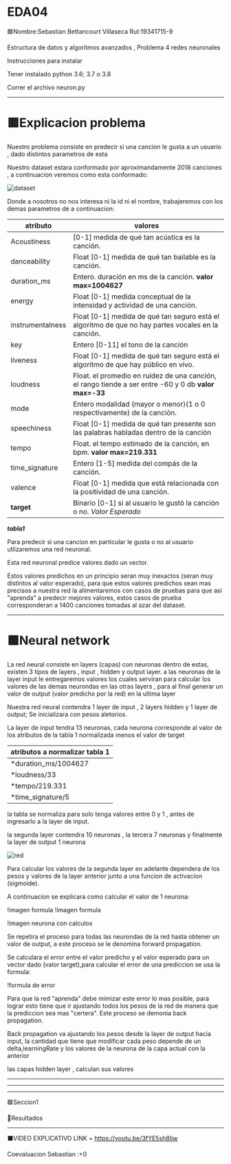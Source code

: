 # EDA04

🟦Nombre:Sebastian Bettancourt Villaseca Rut:19341715-9


Estructura de datos y algoritmos avanzados , Problema 4 redes neuronales

Instrucciones para instalar

Tener instalado python 3.6; 3.7 o 3.8

Correr el archivo neuron.py

-----------------------------------------------------


# 🟥Explicacion problema

Nuestro problema consiste en predecir si una cancion le gusta a un usuario , dado distintos parametros de esta

Nuestro dataset estara conformado por aproximandamente 2018 canciones , a continuacion veremos como esta conformado:

![dataset](https://user-images.githubusercontent.com/82010968/120158518-390e8080-c1c2-11eb-8bf8-bb320cd1d39f.png)

Donde a nosotros no nos interesa ni la id ni el nombre, trabajeremos con los demas parametros de a continuacion:


atributo | valores
-------------|----------------------------------------------------------------------------------------------
Acoustiness  		|[0-1] medida de qué tan acústica es la canción.
danceability  |Float [0-1] medida de qué tan bailable es la canción.
duration_ms 	|Entero. duración en ms de la canción. **valor max=1004627**
energy  		|Float [0-1] medida conceptual de la intensidad y actividad de una canción.
instrumentalness|Float [0-1] medida de qué tan seguro está el algoritmo de que no hay partes vocales en la canción.
key 			|Entero [0-11] el tono de la canción
liveness  	|Float [0-1] medida de qué tan seguro está el algoritmo de que hay público en vivo.
loudness 	 |Float. el promedio en ruidez de una canción, el rango tiende a ser entre -60 y 0 db **valor max=-33**
mode   			|Entero modalidad (mayor o menor)(1 o 0 respectivamente) de la canción.
speechiness	 |Float [0-1] medida de qué tan presente son las palabras habladas dentro de la canción
tempo 		|Float. el tempo estimado de la canción, en bpm. **valor max=219.331**
time_signature|Entero [1-5] medida del compás de la canción.
valence 	|Float [0-1] medida que está relacionada con la positividad de una canción.
**target** |Binario [0-1] si al usuario le gustó la canción o no. *Valor Esperado*

***tabla1***


Para predecir si una cancion en particular le gusta o no al usuario utlizaremos una red neuronal.

Esta red neuronal predice valores dado un vector. 

Estos valores predichos en un principio seran muy inexactos (seran muy distintos al valor esperado), para que estos valores predichos sean mas precisos a nuestra red la alimentaremos con casos de pruebas para que asi "aprenda" a predecir mejores valores, estos casos de prueba corresponderan a 1400 canciones tomadas al azar del dataset. 




---------------------------------------------------

 
# 🟩Neural network 

La red neural consiste en layers (capas) con neuronas dentro de estas, existen 3 tipos de layers , input , hidden y output layer. a las neuronas de la layer input le entregaremos valores los cuales serviran para calcular los valores de las demas neurondas en las otras layers , para al final generar un valor de output (valor predicho por la red) en la ultima layer 


Nuestra red neural contendra  1 layer de input , 2 layers hidden y 1 layer de output; Se inicializara con pesos aletorios.

La layer de input tendra 13 neuronas, cada neurona corresponde al valor de los atributos de la tabla 1 normalizada menos el valor de target 

 
atributos a normalizar tabla 1 |
---------------------|
*duration_ms/1004627 |
*loudness/33         |
*tempo/219.331       |
*time_signature/5    | 

la tabla se normaliza para solo tenga valores entre 0 y 1 , antes de ingresarlo a la layer de input.

la segunda layer contendra 10 neuronas , la tercera 7 neuronas y finalmente la layer de output 1 neurona

![red](https://user-images.githubusercontent.com/82010968/120174440-19338880-c1d3-11eb-81f2-7873b15a5233.png)


Para calcular los valores de la segunda layer en adelante dependera de los pesos y valores de la layer anterior junto a una funcion de activacion (sigmoide).

A continuacion se explicara como calcular el valor de 1 neurona:

!imagen formula
!imagen formula

!imagen neurona con calculos

Se repetira el proceso para todas las neurondas de la red hasta obtener un valor de output, a este proceso se le denomina forward propagation.

Se calculara el error entre el valor predicho y el valor esperado para un vector dado (valor target),para calcular el error de una prediccion se usa la formula:

!formula de error

Para que la red "aprenda" debe mimizar este error lo mas posible, para lograr esto tiene que ir ajustando todos los pesos de la red de manera que la prediccion sea mas "certera". Este proceso se demonia back propagation.

Back propagation va ajustando los pesos desde la layer de output hacia input, la cantidad que tiene que modificar cada peso depende de un delta,learningRate y los valores de la neurona de la capa actual con la anterior



















las capas hidden layer , calculan sus valores 



------------------------------------------


  

------------------------------






-------------------------

🟪Seccion1


🔴Resultados


------


⬛VIDEO EXPLICATIVO LINK = https://youtu.be/3fYE5sh8Ijw


Coevaluacion 
Sebastian :+0
